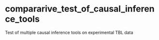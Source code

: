 # compararive_test_of_causal_inference_tools
 Test of multiple causal inference tools on experimental TBL data
